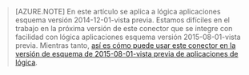 > [AZURE.NOTE] En este artículo se aplica a lógica aplicaciones esquema versión 2014-12-01-vista previa. Estamos difíciles en el trabajo en la próxima versión de este conector que se integre con facilidad con lógica aplicaciones esquema versión 2015-08-01-vista previa. Mientras tanto, [así es cómo puede usar este conector en la versión de esquema de 2015-08-01-vista previa de aplicaciones de lógica](https://blogs.msdn.microsoft.com/logicapps/2016/02/25/accessing-v1-apis-and-biztalk-apis-from-logic-apps/). 